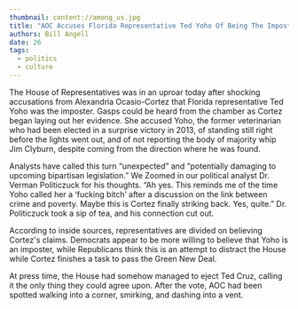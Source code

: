 ```yaml
---
thumbnail: content://among_us.jpg
title: "AOC Accuses Florida Representative Ted Yoho Of Being The Imposter In Emergency Congress Meeting"
authors: Bill Angell
date: 26
tags:
  - politics
  - culture
---
```


The House of Representatives was in an uproar today after shocking accusations from Alexandria Ocasio-Cortez that Florida representative Ted Yoho was the imposter. Gasps could be heard from the chamber as Cortez began laying out her evidence. She accused Yoho, the former veterinarian who had been elected in a surprise victory in 2013, of standing still right before the lights went out, and of not reporting the body of majority whip Jim Clyburn, despite coming from the direction where he was found.

Analysts have called this turn “unexpected” and “potentially damaging to upcoming bipartisan legislation.” We Zoomed in our political analyst Dr. Verman Politiczuck for his thoughts. “Ah yes. This reminds me of the time Yoho called her a ‘fucking bitch’ after a discussion on the link between crime and poverty. Maybe this is Cortez finally striking back. Yes, quite.” Dr. Politiczuck took a sip of tea, and his connection cut out.

According to inside sources, representatives are divided on believing Cortez's claims. Democrats appear to be more willing to believe that Yoho is an imposter, while Republicans think this is an attempt to distract the House while Cortez finishes a task to pass the Green New Deal.

At press time, the House had somehow managed to eject Ted Cruz, calling it the only thing they could agree upon. After the vote, AOC had been spotted walking into a corner, smirking, and dashing into a vent.
